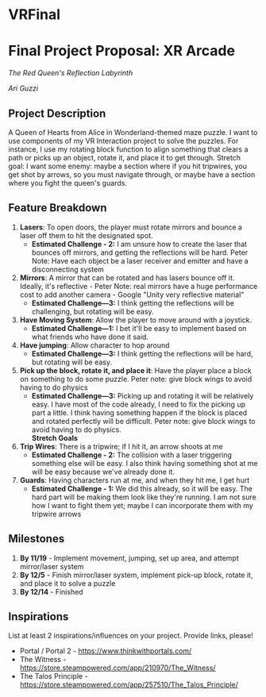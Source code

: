 # VRFinal

# Final Project Proposal: XR Arcade

*The Red Queen's Reflection Labyrinth*

*Ari Guzzi*

## Project Description

A Queen of Hearts from Alice in Wonderland-themed maze puzzle. I  want to use components of my VR Interaction project to solve the puzzles. For instance, I use my rotating block function to align something that clears a path or picks up an object, rotate it, and place it to get through. Stretch goal: I want some enemy: maybe a section where if you hit tripwires, you get shot by arrows, so you must navigate through, or maybe have a section where you fight the queen's guards.

## Feature Breakdown

1. **Lasers**: To open doors, the player must rotate mirrors and bounce a laser off them to hit the designated spot.<br>
    - **Estimated Challenge - 2:** I am unsure how to create the laser that bounces off mirrors, and getting the reflections will be hard. Peter Note: Have each object be a laser receiver and emitter and have a disconnecting system<br>
2. **Mirrors**: A mirror that can be rotated and has lasers bounce off it. Ideally, it's reflective - Peter Note: real mirrors have a huge performance cost to add another camera - Google "Unity very reflective material"<br>
    - **Estimated Challenge—3:** I think getting the reflections will be challenging, but rotating will be easy.<br>
3. **Have Moving System**: Allow the player to move around with a joystick. <br>
    - **Estimated Challenge—1:** I bet it'll be easy to implement based on what friends who have done it said.<br>
4. **Have jumping**: Allow character to hop around<br>
    - **Estimated Challenge—3:** I think getting the reflections will be hard, but rotating will be easy.<br>
5. **Pick up the block, rotate it, and place it**: Have the player place a block on something to do some puzzle. Peter note: give block wings to avoid having to do physics<br>
    - **Estimated Challenge—3:** Picking up and rotating it will be relatively easy. I have most of the code already, I need to fix the picking up part a little. I think having something happen if the block is placed and rotated perfectly will be difficult. Peter note: give block wings to avoid having to do physics.<br>
**Stretch Goals**<br>
6. **Trip Wires**: There is a tripwire; if I hit it, an arrow shoots at me<br>
    - **Estimated Challenge - 2:** The collision with a laser triggering something else will be easy. I also think having something shot at me will be easy because we've already done it.<br>
7. **Guards**: Having characters run at me, and when they hit me, I get hurt<br>
    - **Estimated Challenge - 1:** We did this already, so it will be easy. The hard part will be making them look like they're running. I am not sure how I want to fight them yet; maybe I can incorporate them with my tripwire arrows<br>


## Milestones

1. **By 11/19** - Implement movement, jumping, set up area, and attempt mirror/laser system
2. **By 12/5** - Finish mirror/laser system, implement pick-up block, rotate it, and place it to solve a puzzle
3. **By 12/14** - Finished

## Inspirations

List at least 2 inspirations/influences on your project. Provide links, please!
- Portal / Portal 2 - https://www.thinkwithportals.com/
- The Witness - https://store.steampowered.com/app/210970/The_Witness/
- The Talos Principle - https://store.steampowered.com/app/257510/The_Talos_Principle/
